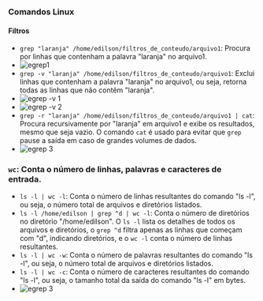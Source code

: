 ### Comandos Linux

#### Filtros

- `grep "laranja" /home/edilson/filtros_de_conteudo/arquivo1`: Procura por linhas que contenham a palavra "laranja" no arquivo1.
- ![egrep1](https://github.com/EdilsonDevops/Linux-Ninja-Skills/assets/96980587/74eae3e5-344d-4408-aa88-f4f22fdbe468)
- `grep -v "laranja" /home/edilson/filtros_de_conteudo/arquivo1`: Exclui linhas que contenham a palavra "laranja" no arquivo1, ou seja, retorna todas as linhas que não contêm "laranja".
- ![egrep -v 1](https://github.com/EdilsonDevops/Linux-Ninja-Skills/assets/96980587/312d2b85-7cf2-4431-be39-92f07442472e)
- ![egrep -v 2](https://github.com/EdilsonDevops/Linux-Ninja-Skills/assets/96980587/1fe38fe5-b25a-4c67-b4bf-40f8000a40e3)
- `grep -r "laranja" /home/edilson/filtros_de_conteudo/arquivo1 | cat`: Procura recursivamente por "laranja" em arquivo1 e exibe os resultados, mesmo que seja vazio. O comando `cat` é usado para evitar que `grep` pause a saída em caso de grandes volumes de dados.
- ![egrep 3](https://github.com/EdilsonDevops/Linux-Ninja-Skills/assets/96980587/4726f9df-e935-44d1-9747-d8a62061fd87)


### `wc`: Conta o número de linhas, palavras e caracteres de entrada.

- `ls -l | wc -l`: Conta o número de linhas resultantes do comando "ls -l", ou seja, o número total de arquivos e diretórios listados.
- `ls -l /home/edilson | grep ^d | wc -l`: Conta o número de diretórios no diretório "/home/edilson". O `ls -l` lista os detalhes de todos os arquivos e diretórios, o `grep ^d` filtra apenas as linhas que começam com "d", indicando diretórios, e o `wc -l` conta o número de linhas resultantes.
- `ls -l | wc -w`: Conta o número de palavras resultantes do comando "ls -l", ou seja, o número total de arquivos e diretórios listados.
- `ls -l | wc -c`: Conta o número de caracteres resultantes do comando "ls -l", ou seja, o tamanho total da saída do comando "ls -l" em bytes.
- ![egrep 3](https://github.com/EdilsonDevops/Linux-Ninja-Skills/assets/96980587/fc838428-6f07-4c41-b911-a752424fb5b7)


